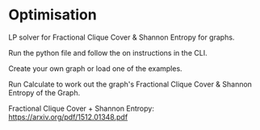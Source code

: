 # Optimisation
LP solver for Fractional Clique Cover &amp; Shannon Entropy for graphs. 

Run the python file and follow the on instructions in the CLI.

Create your own graph or load one of the examples. 

Run Calculate to work out the graph's Fractional Clique Cover & Shannon Entropy of the Graph.

Fractional Clique Cover + Shannon Entropy: https://arxiv.org/pdf/1512.01348.pdf
